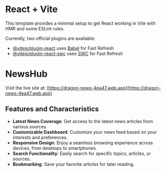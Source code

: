 # React + Vite

This template provides a minimal setup to get React working in Vite with HMR and some ESLint rules.

Currently, two official plugins are available:

- [@vitejs/plugin-react](https://github.com/vitejs/vite-plugin-react/blob/main/packages/plugin-react/README.md) uses [Babel](https://babeljs.io/) for Fast Refresh
- [@vitejs/plugin-react-swc](https://github.com/vitejs/vite-plugin-react-swc) uses [SWC](https://swc.rs/) for Fast Refresh


# NewsHub

Visit the live site at: [https://dragon-news-4ea47.web.app](https://dragon-news-4ea47.web.app)

## Features and Characteristics

- **Latest News Coverage**: Get access to the latest news articles from various sources.
- **Customizable Dashboard**: Customize your news feed based on your interests and preferences.
- **Responsive Design**: Enjoy a seamless browsing experience across devices, from desktops to smartphones.
- **Search Functionality**: Easily search for specific topics, articles, or sources.
- **Bookmarking**: Save your favorite articles for later reading.
